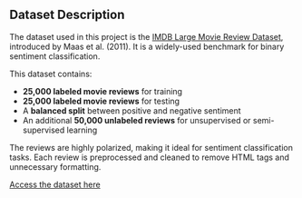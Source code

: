 ## Dataset Description

The dataset used in this project is the [IMDB Large Movie Review Dataset](https://ai.stanford.edu/~amaas/data/sentiment/), introduced by Maas et al. (2011). It is a widely-used benchmark for binary sentiment classification.

This dataset contains:
- **25,000 labeled movie reviews** for training
- **25,000 labeled movie reviews** for testing
- A **balanced split** between positive and negative sentiment
- An additional **50,000 unlabeled reviews** for unsupervised or semi-supervised learning

The reviews are highly polarized, making it ideal for sentiment classification tasks. Each review is preprocessed and cleaned to remove HTML tags and unnecessary formatting.

[Access the dataset here](https://ai.stanford.edu/~amaas/data/sentiment/)
